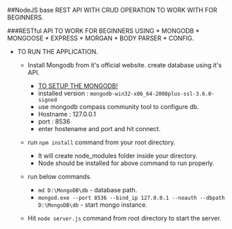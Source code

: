 ##NodeJS base REST API WITH CRUD OPERATION TO WORK WITH FOR BEGINNERS. 


###RESTful API TO WORK FOR BEGINNERS USING 
    * MONGODB
    * MONGOOSE
    * EXPRESS
    * MORGAN
    * BODY PARSER
    * CONFIG.

* TO RUN THE APPLICATION.

    * Install Mongodb from it's official website. create database using it's API.
        * [TO SETUP THE MONGODB!](https://www.tutorialspoint.com/mongodb/mongodb_environment.htm)
        * installed version : `mongodb-win32-x86_64-2008plus-ssl-3.6.0-signed`
        * use mongodb compass community tool to configure db.
        * Hostname : 127.0.0.1
        * port : 8536 
        * enter hostename and port and hit connect.
    
    * run ``npm install`` command from your root directory. 
        * It will create node_modules folder inside your directory.
        * Node should be installed for above command to run properly.
        
    * run below commands.
        * `md D:\MongoDB\db` - database path.
        * `mongod.exe --port 8536 --bind_ip 127.0.0.1 --noauth --dbpath D:\MongoDB\db` - start mongo instance.
        
    * Hit ``node server.js`` command from root directory to start the server.